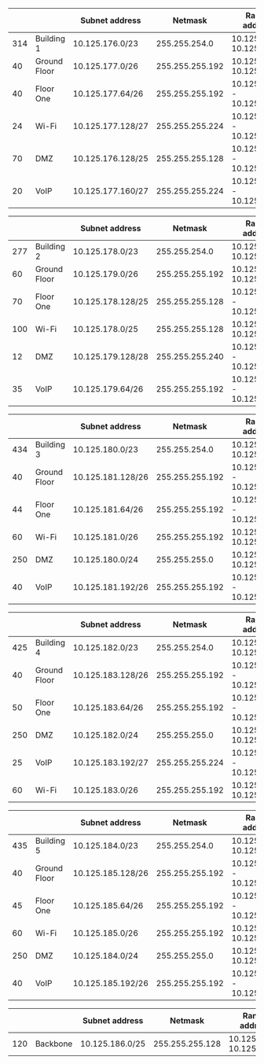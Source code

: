 |     |              | Subnet address    | Netmask         | Range of addresses              | Useable IPs                     |
| --- | ------------ | ----------------- | --------------- | ------------------------------- | ------------------------------- |
| 314 | Building 1   | 10.125.176.0/23   | 255.255.254.0   | 10.125.176.0 - 10.125.177.255   | 10.125.176.1 - 10.125.177.254   |
| 40  | Ground Floor | 10.125.177.0/26   | 255.255.255.192 | 10.125.177.0 - 10.125.177.63    | 10.125.177.1 - 10.125.177.62    |
| 40  | Floor One    | 10.125.177.64/26  | 255.255.255.192 | 10.125.177.64 - 10.125.177.127  | 10.125.177.65 - 10.125.177.126  |
| 24  | Wi-Fi        | 10.125.177.128/27 | 255.255.255.224 | 10.125.177.128 - 10.125.177.159 | 10.125.177.129 - 10.125.177.158 |
| 70  | DMZ          | 10.125.176.128/25 | 255.255.255.128 | 10.125.176.128 - 10.125.176.255 | 10.125.176.129 - 10.125.176.254 |
| 20  | VoIP         | 10.125.177.160/27 | 255.255.255.224 | 10.125.177.160 - 10.125.177.191 | 10.125.177.161 - 10.125.177.190 |

|     |              | Subnet address    | Netmask         | Range of addresses              | Useable IPs                     |
| --- | ------------ | ----------------- | --------------- | ------------------------------- | ------------------------------- |
| 277 | Building 2   | 10.125.178.0/23   | 255.255.254.0   | 10.125.178.0 - 10.125.179.255   | 10.125.178.1 - 10.125.179.254   |
| 60  | Ground Floor | 10.125.179.0/26   | 255.255.255.192 | 10.125.179.0 - 10.125.179.63    | 10.125.179.1 - 10.125.179.62    |
| 70  | Floor One    | 10.125.178.128/25 | 255.255.255.128 | 10.125.178.128 - 10.125.178.255 | 10.125.178.129 - 10.125.178.254 |
| 100 | Wi-Fi        | 10.125.178.0/25   | 255.255.255.128 | 10.125.178.0 - 10.125.178.127   | 10.125.178.1 - 10.125.178.126   |
| 12  | DMZ          | 10.125.179.128/28 | 255.255.255.240 | 10.125.179.128 - 10.125.179.143 | 10.125.179.129 - 10.125.179.142 |
| 35  | VoIP         | 10.125.179.64/26  | 255.255.255.192 | 10.125.179.64 - 10.125.179.127  | 10.125.179.65 - 10.125.179.126  |

|     |              | Subnet address    | Netmask         | Range of addresses              | Useable IPs                     |
| --- | ------------ | ----------------- | --------------- | ------------------------------- | ------------------------------- |
| 434 | Building 3   | 10.125.180.0/23   | 255.255.254.0   | 10.125.180.0 - 10.125.181.255   | 10.125.180.1 - 10.125.181.254   |
| 40  | Ground Floor | 10.125.181.128/26 | 255.255.255.192 | 10.125.181.128 - 10.125.181.191 | 10.125.181.129 - 10.125.181.190 |
| 44  | Floor One    | 10.125.181.64/26  | 255.255.255.192 | 10.125.181.64 - 10.125.181.127  | 10.125.181.65 - 10.125.181.126  |
| 60  | Wi-Fi        | 10.125.181.0/26   | 255.255.255.192 | 10.125.181.0 - 10.125.181.63    | 10.125.181.1 - 10.125.181.62    |
| 250 | DMZ          | 10.125.180.0/24   | 255.255.255.0   | 10.125.180.0 - 10.125.180.255   | 10.125.180.1 - 10.125.180.254   |
| 40  | VoIP         | 10.125.181.192/26 | 255.255.255.192 | 10.125.181.192 - 10.125.181.255 | 10.125.181.193 - 10.125.181.254 |

|     |              | Subnet address    | Netmask         | Range of addresses              | Useable IPs                     |
| --- | ------------ | ----------------- | --------------- | ------------------------------- | ------------------------------- |
| 425 | Building 4   | 10.125.182.0/23   | 255.255.254.0   | 10.125.182.0 - 10.125.183.255   | 10.125.182.1 - 10.125.183.254   |
| 40  | Ground Floor | 10.125.183.128/26 | 255.255.255.192 | 10.125.183.128 - 10.125.183.191 | 10.125.183.129 - 10.125.183.190 |
| 50  | Floor One    | 10.125.183.64/26  | 255.255.255.192 | 10.125.183.64 - 10.125.183.127  | 10.125.183.65 - 10.125.183.126  |
| 250 | DMZ          | 10.125.182.0/24   | 255.255.255.0   | 10.125.182.0 - 10.125.182.255   | 10.125.182.1 - 10.125.182.254   |
| 25  | VoIP         | 10.125.183.192/27 | 255.255.255.224 | 10.125.183.192 - 10.125.183.223 | 10.125.183.193 - 10.125.183.222 |
| 60  | Wi-Fi        | 10.125.183.0/26   | 255.255.255.192 | 10.125.183.0 - 10.125.183.63    | 10.125.183.1 - 10.125.183.62    |

|     |              | Subnet address    | Netmask         | Range of addresses              | Useable IPs                     |
| --- | ------------ | ----------------- | --------------- | ------------------------------- | ------------------------------- |
| 435 | Building 5   | 10.125.184.0/23   | 255.255.254.0   | 10.125.184.0 - 10.125.185.255   | 10.125.184.1 - 10.125.185.254   |
| 40  | Ground Floor | 10.125.185.128/26 | 255.255.255.192 | 10.125.185.128 - 10.125.185.191 | 10.125.185.129 - 10.125.185.190 |
| 45  | Floor One    | 10.125.185.64/26  | 255.255.255.192 | 10.125.185.64 - 10.125.185.127  | 10.125.185.65 - 10.125.185.126  |
| 60  | Wi-Fi        | 10.125.185.0/26   | 255.255.255.192 | 10.125.185.0 - 10.125.185.63    | 10.125.185.1 - 10.125.185.62    |
| 250 | DMZ          | 10.125.184.0/24   | 255.255.255.0   | 10.125.184.0 - 10.125.184.255   | 10.125.184.1 - 10.125.184.254   |
| 40  | VoIP         | 10.125.185.192/26 | 255.255.255.192 | 10.125.185.192 - 10.125.185.255 | 10.125.185.193 - 10.125.185.254 |


|     |              | Subnet address    | Netmask         | Range of addresses              | Useable IPs                     |
| --- | ------------ | ----------------- | --------------- | ------------------------------- | ------------------------------- |
| 120 | Backbone     | 10.125.186.0/25   | 255.255.255.128 | 10.125.186.0 - 10.125.186.127   | 10.125.186.1 - 10.125.186.126   |